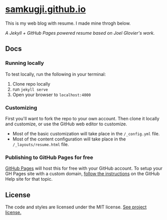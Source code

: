 # [samkugji.github.io](samkugji.github.io)

This is my web blog with resume.
I made mine throgh below.


*A Jekyll + GitHub Pages powered resume based on Joel Glovier's work.*

## Docs

### Running locally

To test locally, run the following in your terminal:

1. Clone repo locally
2. run `jekyll serve`
3. Open your browser to `localhost:4000`

### Customizing

First you'll want to fork the repo to your own account. Then clone it locally and customize, or use the GitHub web editor to customize.

* Most of the basic customization will take place in the `/_config.yml` file.
* Most of the content configuration will take place in the `/_layouts/resume.html` file. 

### Publishing to GitHub Pages for free

[GitHub Pages](https://pages.github.com/) will host this for free with your GitHub account.
To setup your GH Pages site with a custom domain, [follow the instructions](https://help.github.com/articles/setting-up-a-custom-domain-with-github-pages/) on the GitHub Help site for that topic.

## License

The code and styles are licensed under the MIT license. [See project license.](LICENSE)
